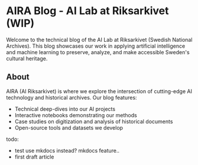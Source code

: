 # AIRA Blog - AI Lab at Riksarkivet (WIP)

Welcome to the technical blog of the AI Lab at Riksarkivet (Swedish National Archives). This blog showcases our work in applying artificial intelligence and machine learning to preserve, analyze, and make accessible Sweden's cultural heritage.

## About

AIRA (AI Riksarkivet) is where we explore the intersection of cutting-edge AI technology and historical archives. Our blog features:

- Technical deep-dives into our AI projects
- Interactive notebooks demonstrating our methods
- Case studies on digitization and analysis of historical documents
- Open-source tools and datasets we develop


todo:
- test use mkdocs instead? mkdocs feature..
- first draft article
